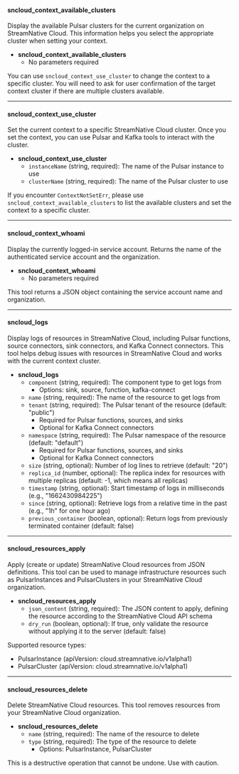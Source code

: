 #### sncloud_context_available_clusters

Display the available Pulsar clusters for the current organization on StreamNative Cloud. This information helps you select the appropriate cluster when setting your context.

- **sncloud_context_available_clusters**
  - No parameters required

You can use `sncloud_context_use_cluster` to change the context to a specific cluster. You will need to ask for user confirmation of the target context cluster if there are multiple clusters available. 

---

#### sncloud_context_use_cluster

Set the current context to a specific StreamNative Cloud cluster. Once you set the context, you can use Pulsar and Kafka tools to interact with the cluster.

- **sncloud_context_use_cluster**
  - `instanceName` (string, required): The name of the Pulsar instance to use
  - `clusterName` (string, required): The name of the Pulsar cluster to use

If you encounter `ContextNotSetErr`, please use `sncloud_context_available_clusters` to list the available clusters and set the context to a specific cluster. 

---

#### sncloud_context_whoami

Display the currently logged-in service account. Returns the name of the authenticated service account and the organization.

- **sncloud_context_whoami**
  - No parameters required

This tool returns a JSON object containing the service account name and organization. 

---

#### sncloud_logs

Display logs of resources in StreamNative Cloud, including Pulsar functions, source connectors, sink connectors, and Kafka Connect connectors. This tool helps debug issues with resources in StreamNative Cloud and works with the current context cluster.

- **sncloud_logs**
  - `component` (string, required): The component type to get logs from
    - Options: sink, source, function, kafka-connect
  - `name` (string, required): The name of the resource to get logs from
  - `tenant` (string, required): The Pulsar tenant of the resource (default: "public")
    - Required for Pulsar functions, sources, and sinks
    - Optional for Kafka Connect connectors
  - `namespace` (string, required): The Pulsar namespace of the resource (default: "default")
    - Required for Pulsar functions, sources, and sinks
    - Optional for Kafka Connect connectors
  - `size` (string, optional): Number of log lines to retrieve (default: "20")
  - `replica_id` (number, optional): The replica index for resources with multiple replicas (default: -1, which means all replicas)
  - `timestamp` (string, optional): Start timestamp of logs in milliseconds (e.g., "1662430984225")
  - `since` (string, optional): Retrieve logs from a relative time in the past (e.g., "1h" for one hour ago)
  - `previous_container` (boolean, optional): Return logs from previously terminated container (default: false)

---

#### sncloud_resources_apply

Apply (create or update) StreamNative Cloud resources from JSON definitions. This tool can be used to manage infrastructure resources such as PulsarInstances and PulsarClusters in your StreamNative Cloud organization.

- **sncloud_resources_apply**
  - `json_content` (string, required): The JSON content to apply, defining the resource according to the StreamNative Cloud API schema
  - `dry_run` (boolean, optional): If true, only validate the resource without applying it to the server (default: false)

Supported resource types:
- PulsarInstance (apiVersion: cloud.streamnative.io/v1alpha1)
- PulsarCluster (apiVersion: cloud.streamnative.io/v1alpha1)

---

#### sncloud_resources_delete

Delete StreamNative Cloud resources. This tool removes resources from your StreamNative Cloud organization.

- **sncloud_resources_delete**
  - `name` (string, required): The name of the resource to delete
  - `type` (string, required): The type of the resource to delete
    - Options: PulsarInstance, PulsarCluster

This is a destructive operation that cannot be undone. Use with caution. 